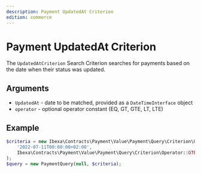 ```yaml
---
description: Payment UpdatedAt Criterion
edition: commerce
---
```


# Payment UpdatedAt Criterion

The `UpdatedAtCriterion` Search Criterion searches for payments based on the date when their status was updated.

## Arguments

- `UpdatedAt` - date to be matched, provided as a `DateTimeInterface` object
- `operator` - optional operator constant (EQ, GT, GTE, LT, LTE)

## Example

``` php
$criteria = new Ibexa\Contracts\Payment\Value\Payment\Query\Criterion\UpdatedAtCriterion(
    '2022-07-11T00:00:00+02:00',
    Ibexa\Contracts\Payment\Value\Payment\Query\Criterion\Operator::GTE
);
$query = new PaymentQuery(null, $criteria);
```